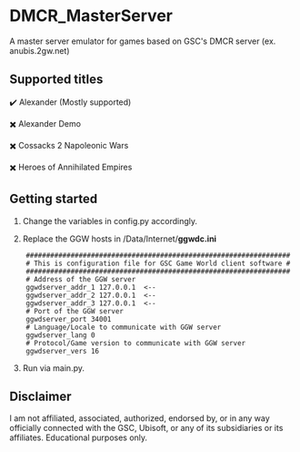 # DMCR_MasterServer
A master server emulator for games based on GSC's DMCR server (ex. anubis.2gw.net)
<br />

## Supported titles
✔️ Alexander (Mostly supported)

✖️ Alexander Demo

✖️ Cossacks 2 Napoleonic Wars

✖️ Heroes of Annihilated Empires

## Getting started

 1. Change the variables in config.py accordingly.

 2. Replace the GGW hosts in /Data/Internet/**ggwdc.ini**

>
        #################################################################
        # This is configuration file for GSC Game World client software #
        ################################################################# 
        # Address of the GGW server
        ggwdserver_addr_1 127.0.0.1  <--  
        ggwdserver_addr_2 127.0.0.1  <--
        ggwdserver_addr_3 127.0.0.1  <--
        # Port of the GGW server
        ggwdserver_port 34001
        # Language/Locale to communicate with GGW server
        ggwdserver_lang 0
        # Protocol/Game version to communicate with GGW server
        ggwdserver_vers 16

 3. Run via main.py.

## Disclaimer
I am not affiliated, associated, authorized, endorsed by, or in any way officially connected with the GSC, Ubisoft, or any of its subsidiaries or its affiliates. Educational purposes only.
